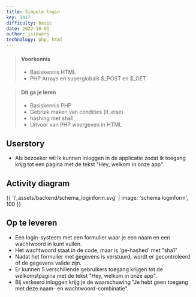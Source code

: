 ```yaml
---
title: Simpele login
key: 1417
difficulty: basic
date: 2022-10-01
author: jsiewers
technology: php, html
---
```


> #### Voorkennis
> * Basiskennis HTML
> * PHP Arrays en superglobals $_POST en $_GET

> #### Dit ga je leren
> * Basiskennis PHP
> * Gebruik maken van condities (if..else)
> * hashing met sha1
> * Uitvoer van PHP weergeven in HTML

## Userstory
* Als bezoeker wil ik kunnen inloggen in de applicatie zodat ik toegang krijg tot een pagina met de tekst "Hey, welkom in onze app".

## Activity diagram


{{ '/_assets/backend/schema_loginform.svg' | image: 'schema loginform', 100 }}


## Op te leveren
* Een login-systeem met een formulier waar je een naam en een wachtwoord in kunt vullen.
* Het wachtwoord staat in de code, maar is 'ge-hashed' met "sha1"
* Nadat het formulier met gegevens is verstuurd, wordt er gecontroleerd of de gegevens valide zijn.
* Er kunnen 5 verschillende gebruikers toegang krijgen tot de welkomstpagina met de tekst "Hey, welkom in onze app".
* Bij verkeerd inloggen krijg je de waarschuwing "Je hebt geen toegang met deze naam- en wachtwoord-combinatie".
